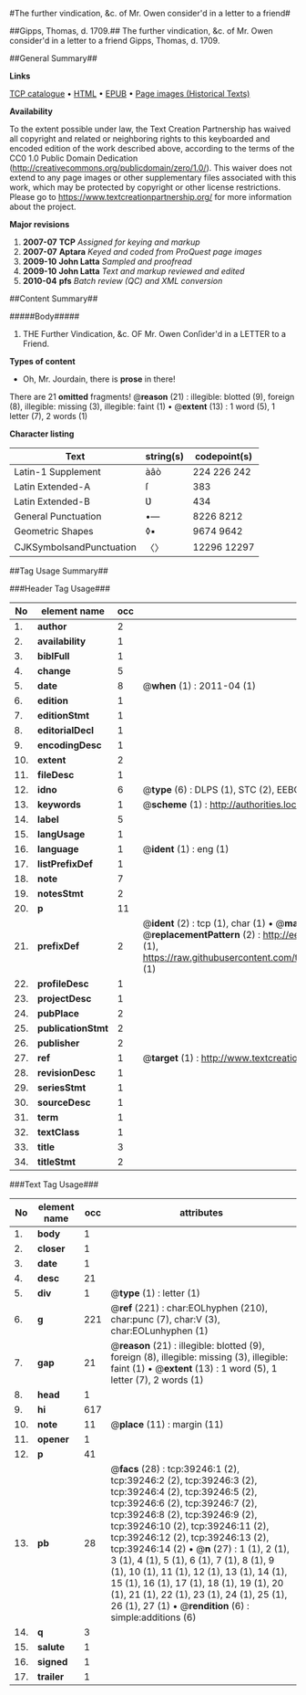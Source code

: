 #The further vindication, &c. of Mr. Owen consider'd in a letter to a friend#

##Gipps, Thomas, d. 1709.##
The further vindication, &c. of Mr. Owen consider'd in a letter to a friend
Gipps, Thomas, d. 1709.

##General Summary##

**Links**

[TCP catalogue](http://www.ota.ox.ac.uk/tcp/)  • 
[HTML](http://tei.it.ox.ac.uk/tcp/Texts-HTML/free/A42/A42783.html)  • 
[EPUB](http://tei.it.ox.ac.uk/tcp/Texts-EPUB/free/A42/A42783.epub) • 
[Page images (Historical Texts)](https://historicaltexts.jisc.ac.uk/eebo-99834737e)

**Availability**

To the extent possible under law, the Text Creation Partnership has waived all copyright and related or neighboring rights to this keyboarded and encoded edition of the work described above, according to the terms of the CC0 1.0 Public Domain Dedication (http://creativecommons.org/publicdomain/zero/1.0/). This waiver does not extend to any page images or other supplementary files associated with this work, which may be protected by copyright or other license restrictions. Please go to https://www.textcreationpartnership.org/ for more information about the project.

**Major revisions**

1. __2007-07__ __TCP__ *Assigned for keying and markup*
1. __2007-07__ __Aptara__ *Keyed and coded from ProQuest page images*
1. __2009-10__ __John Latta__ *Sampled and proofread*
1. __2009-10__ __John Latta__ *Text and markup reviewed and edited*
1. __2010-04__ __pfs__ *Batch review (QC) and XML conversion*

##Content Summary##

#####Body#####

1. THE
Further Vindication, &c.
OF
Mr. Owen
Conſider'd in a LETTER to a Friend.

**Types of content**

  * Oh, Mr. Jourdain, there is **prose** in there!

There are 21 **omitted** fragments! 
 @__reason__ (21) : illegible: blotted (9), foreign (8), illegible: missing (3), illegible: faint (1)  •  @__extent__ (13) : 1 word (5), 1 letter (7), 2 words (1)

**Character listing**


|Text|string(s)|codepoint(s)|
|---|---|---|
|Latin-1 Supplement|àâò|224 226 242|
|Latin Extended-A|ſ|383|
|Latin Extended-B|Ʋ|434|
|General Punctuation|•—|8226 8212|
|Geometric Shapes|◊▪|9674 9642|
|CJKSymbolsandPunctuation|〈〉|12296 12297|

##Tag Usage Summary##

###Header Tag Usage###

|No|element name|occ|attributes|
|---|---|---|---|
|1.|__author__|2||
|2.|__availability__|1||
|3.|__biblFull__|1||
|4.|__change__|5||
|5.|__date__|8| @__when__ (1) : 2011-04 (1)|
|6.|__edition__|1||
|7.|__editionStmt__|1||
|8.|__editorialDecl__|1||
|9.|__encodingDesc__|1||
|10.|__extent__|2||
|11.|__fileDesc__|1||
|12.|__idno__|6| @__type__ (6) : DLPS (1), STC (2), EEBO-CITATION (1), PROQUEST (1), VID (1)|
|13.|__keywords__|1| @__scheme__ (1) : http://authorities.loc.gov/ (1)|
|14.|__label__|5||
|15.|__langUsage__|1||
|16.|__language__|1| @__ident__ (1) : eng (1)|
|17.|__listPrefixDef__|1||
|18.|__note__|7||
|19.|__notesStmt__|2||
|20.|__p__|11||
|21.|__prefixDef__|2| @__ident__ (2) : tcp (1), char (1)  •  @__matchPattern__ (2) : ([0-9\-]+):([0-9IVX]+) (1), (.+) (1)  •  @__replacementPattern__ (2) : http://eebo.chadwyck.com/downloadtiff?vid=$1&page=$2 (1), https://raw.githubusercontent.com/textcreationpartnership/Texts/master/tcpchars.xml#$1 (1)|
|22.|__profileDesc__|1||
|23.|__projectDesc__|1||
|24.|__pubPlace__|2||
|25.|__publicationStmt__|2||
|26.|__publisher__|2||
|27.|__ref__|1| @__target__ (1) : http://www.textcreationpartnership.org/docs/. (1)|
|28.|__revisionDesc__|1||
|29.|__seriesStmt__|1||
|30.|__sourceDesc__|1||
|31.|__term__|1||
|32.|__textClass__|1||
|33.|__title__|3||
|34.|__titleStmt__|2||


###Text Tag Usage###

|No|element name|occ|attributes|
|---|---|---|---|
|1.|__body__|1||
|2.|__closer__|1||
|3.|__date__|1||
|4.|__desc__|21||
|5.|__div__|1| @__type__ (1) : letter (1)|
|6.|__g__|221| @__ref__ (221) : char:EOLhyphen (210), char:punc (7), char:V (3), char:EOLunhyphen (1)|
|7.|__gap__|21| @__reason__ (21) : illegible: blotted (9), foreign (8), illegible: missing (3), illegible: faint (1)  •  @__extent__ (13) : 1 word (5), 1 letter (7), 2 words (1)|
|8.|__head__|1||
|9.|__hi__|617||
|10.|__note__|11| @__place__ (11) : margin (11)|
|11.|__opener__|1||
|12.|__p__|41||
|13.|__pb__|28| @__facs__ (28) : tcp:39246:1 (2), tcp:39246:2 (2), tcp:39246:3 (2), tcp:39246:4 (2), tcp:39246:5 (2), tcp:39246:6 (2), tcp:39246:7 (2), tcp:39246:8 (2), tcp:39246:9 (2), tcp:39246:10 (2), tcp:39246:11 (2), tcp:39246:12 (2), tcp:39246:13 (2), tcp:39246:14 (2)  •  @__n__ (27) : 1 (1), 2 (1), 3 (1), 4 (1), 5 (1), 6 (1), 7 (1), 8 (1), 9 (1), 10 (1), 11 (1), 12 (1), 13 (1), 14 (1), 15 (1), 16 (1), 17 (1), 18 (1), 19 (1), 20 (1), 21 (1), 22 (1), 23 (1), 24 (1), 25 (1), 26 (1), 27 (1)  •  @__rendition__ (6) : simple:additions (6)|
|14.|__q__|3||
|15.|__salute__|1||
|16.|__signed__|1||
|17.|__trailer__|1||
